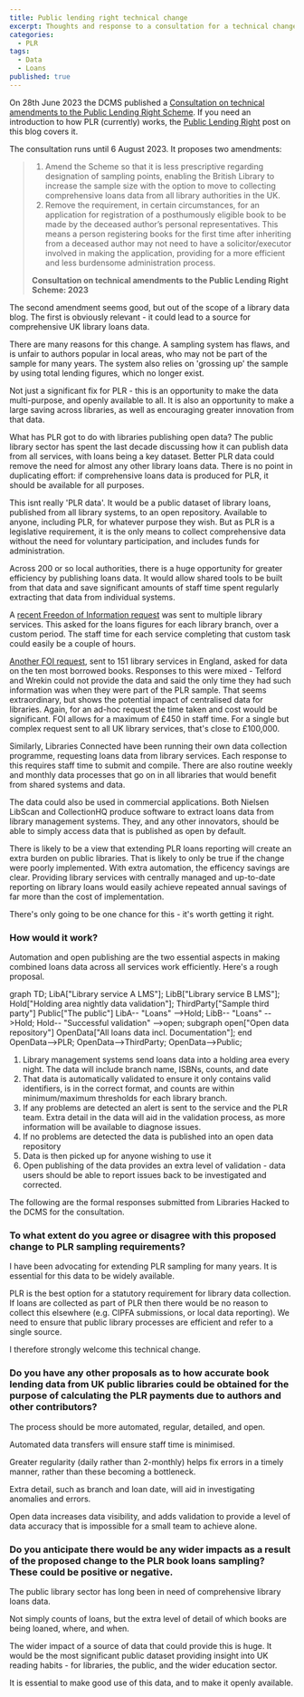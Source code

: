 ```yaml
---
title: Public lending right technical change
excerpt: Thoughts and response to a consultation for a technical change to public lending right
categories:
  - PLR
tags:
  - Data
  - Loans
published: true
---
```


On 28th June 2023 the DCMS published a [Consultation on technical amendments to the Public Lending Right Scheme](https://www.gov.uk/government/consultations/consultation-on-technical-amendments-to-the-public-lending-right-scheme-2023/consultation-on-technical-amendments-to-the-public-lending-right-scheme-2023). If you need an introduction to how PLR (currently) works, the [Public Lending Right](https://blog.librarydata.uk/public-lending-right/) post on this blog covers it.

The consultation runs until 6 August 2023. It proposes two amendments:

> 1. Amend the Scheme so that it is less prescriptive regarding designation of sampling points, enabling the British Library to increase the sample size with the option to move to collecting comprehensive loans data from all library authorities in the UK.
> 2. Remove the requirement, in certain circumstances, for an application for registration of a posthumously eligible book to be made by the deceased author’s personal representatives. This means a person registering books for the first time after inheriting from a deceased author may not need to have a solicitor/executor involved in making the application, providing for a more efficient and less burdensome administration process.
> 
> **Consultation on technical amendments to the Public Lending Right Scheme: 2023**

The second amendment seems good, but out of the scope of a library data blog. The first is obviously relevant - it could lead to a source for comprehensive UK library loans data.

There are many reasons for this change. A sampling system has flaws, and is unfair to authors popular in local areas, who may not be part of the sample for many years. The system also relies on 'grossing up' the sample by using total lending figures, which no longer exist.

Not just a significant fix for PLR - this is an opportunity to make the data multi-purpose, and openly available to all. It is also an opportunity to make a large saving across libraries, as well as encouraging greater innovation from that data.

What has PLR got to do with libraries publishing open data? The public library sector has spent the last decade discussing how it can publish data from all services, with loans being a key dataset. Better PLR data could remove the need for almost any other library loans data. There is no point in duplicating effort: if comprehensive loans data is produced for PLR, it should be available for all purposes.

This isnt really 'PLR data'. It would be a public dataset of library loans, published from all library systems, to an open repository. Available to anyone, including PLR, for whatever purpose they wish. But as PLR is a legislative requirement, it is the only means to collect comprehensive data without the need for voluntary participation, and includes funds for administration.

Across 200 or so local authorities, there is a huge opportunity for greater efficiency by publishing loans data. It would allow shared tools to be built from that data and save significant amounts of staff time spent regularly extracting that data from individual systems.

A [recent Freedon of Information request](https://www.whatdotheyknow.com/request/request_for_total_book_issues_by_2) was sent to multiple library services. This asked for the loans figures for each library branch, over a custom period. The staff time for each service completing that custom task could easily be a couple of hours.

[Another FOI request](https://www.whatdotheyknow.com/request/top_10_most_popular_library_book_127), sent to 151 library services in England, asked for data on the ten most borrowed books. Responses to this were mixed - Telford and Wrekin could not provide the data and said the only time they had such information was when they were part of the PLR sample. That seems extraordinary, but shows the potential impact of centralised data for libraries. Again, for an ad-hoc request the time taken and cost would be significant. FOI allows for a maximum of £450 in staff time. For a single but complex request sent to all UK library services, that's close to £100,000.

Similarly, Libraries Connected have been running their own data collection programme, requesting loans data from library services. Each response to this requires staff time to submit and compile. There are also routine weekly and monthly data processes that go on in all libraries that would benefit from shared systems and data.

The data could also be used in commercial applications. Both Nielsen LibScan and CollectionHQ produce software to extract loans data from library management systems. They, and any other innovators, should be able to simply access data that is published as open by default.

There is likely to be a view that extending PLR loans reporting will create an extra burden on public libraries. That is likely to only be true if the change were poorly implemented. With extra automation, the efficency savings are clear. Providing library services with centrally managed and up-to-date reporting on library loans would easily achieve repeated annual savings of far more than the cost of implementation.

There's only going to be one chance for this - it's worth getting it right.

### How would it work?

Automation and open publishing are the two essential aspects in making combined loans data across all services work efficiently. Here's a rough proposal.

<div class="mermaid">
  graph TD;
      LibA["Library service A
        LMS"];
      LibB["Library service B
      LMS"];
      Hold["Holding area
        nightly data validation"];
      ThirdParty["Sample third party"]
      Public["The public"]
      LibA-- "Loans" -->Hold;
      LibB-- "Loans" -->Hold;
      Hold-- "Successful validation" -->open;
      subgraph open["Open data repository"]
      OpenData["All loans data
        incl. Documentation"];
      end
      OpenData-->PLR;
      OpenData-->ThirdParty;
      OpenData-->Public;
</div>

1. Library management systems send loans data into a holding area every night. The data will include branch name, ISBNs, counts, and date
2. That data is automatically validated to ensure it only contains valid identifiers, is in the correct format, and counts are within minimum/maximum thresholds for each library branch.
3. If any problems are detected an alert is sent to the service and the PLR team. Extra detail in the data will aid in the validation process, as more information will be available to diagnose issues.
4. If no problems are detected the data is published into an open data repository
5. Data is then picked up for anyone wishing to use it
6. Open publishing of the data provides an extra level of validation - data users should be able to report issues back to be investigated and corrected.

The following are the formal responses submitted from Libraries Hacked to the DCMS for the consultation.

### To what extent do you agree or disagree with this proposed change to PLR sampling requirements?

I have been advocating for extending PLR sampling for many years. It is essential for this data to be widely available.

PLR is the best option for a statutory requirement for library data collection. If loans are collected as part of PLR then there would be no reason to collect this elsewhere (e.g. CIPFA submissions, or local data reporting). We need to ensure that public library processes are efficient and refer to a single source.

I therefore strongly welcome this technical change. 


### Do you have any other proposals as to how accurate book lending data from UK public libraries could be obtained for the purpose of calculating the PLR payments due to authors and other contributors?

The process should be more automated, regular, detailed, and open.

Automated data transfers will ensure staff time is minimised.

Greater regularity (daily rather than 2-monthly) helps fix errors in a timely manner, rather than these becoming a bottleneck.

Extra detail, such as branch and loan date, will aid in investigating anomalies and errors.

Open data increases data visibility, and adds validation to provide a level of data accuracy that is impossible for a small team to achieve alone.


### Do you anticipate there would be any wider impacts as a result of the proposed change to the PLR book loans sampling? These could be positive or negative.

The public library sector has long been in need of comprehensive library loans data.

Not simply counts of loans, but the extra level of detail of which books are being loaned, where, and when.

The wider impact of a source of data that could provide this is huge. It would be the most significant public dataset providing insight into UK reading habits - for libraries, the public, and the wider education sector.

It is essential to make good use of this data, and to make it openly available.
